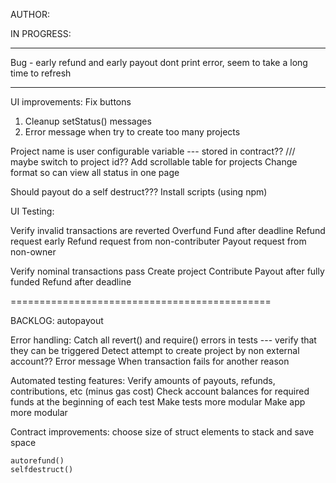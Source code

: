 AUTHOR: <mvpratt>


IN PROGRESS:

*****
Bug - early refund and early payout dont print error, seem to take a long time to refresh
*****


UI improvements:
Fix buttons
  1. Cleanup setStatus() messages 
  2. Error message when try to create too many projects

  Project name is user configurable variable --- stored in contract??  /// maybe switch to project id??
  Add scrollable table for projects
  Change format so can view all status in one page

  Should payout do a self destruct???
  Install scripts (using npm)


UI Testing:

  Verify invalid transactions are reverted
    Overfund 
    Fund after deadline
    Refund request early
    Refund request from non-contributer
    Payout request from non-owner

  Verify nominal transactions pass
    Create project
    Contribute
    Payout after fully funded
    Refund after deadline

=============================================

BACKLOG: 
    autopayout
    
  Error handling:
    Catch all revert() and require() errors in tests --- verify that they can be triggered
    Detect attempt to create project by non external account??
    Error message When transaction fails for another reason

  Automated testing features:
    Verify amounts of payouts, refunds, contributions, etc (minus gas cost) 
    Check account balances for required funds at the beginning of each test
    Make tests more modular
    Make app more modular

  Contract improvements:
    choose size of struct elements to stack and save space

    autorefund()
    selfdestruct()
